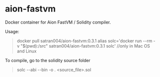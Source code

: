 # aion-fastvm
Docker container for Aion FastVM / Solidity compiler.

Usage:

> docker pull satran004/aion-fastvm:0.3.1
> alias solc='docker run --rm -v "$(pwd):/src" satran004/aion-fastvm:0.3.1 solc'    //only in Mac OS and Linux

To compile, go to the solidity source folder

> solc --abi --bin -o .  <source_file>.sol 
